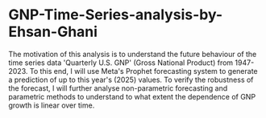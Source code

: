 # GNP-Time-Series-analysis-by-Ehsan-Ghani
The motivation of this analysis is to understand the future behaviour of the time series data 'Quarterly U.S. GNP' (Gross National Product) from 1947-2023. To this end, I will use Meta's Prophet forecasting system to generate a prediction of up to this year's (2025) values. To verify the robustness of the forecast, I will further analyse non-parametric forecasting and parametric methods to understand to what extent the dependence of GNP growth is linear over time.
